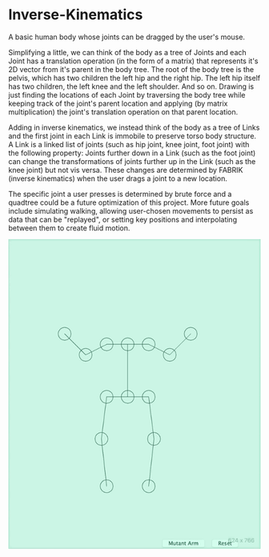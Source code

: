 # Inverse-Kinematics

A basic human body whose joints can be dragged by the user's mouse. 

Simplifying a little, we can think of the body as a tree of Joints and each Joint has a translation operation (in the form of a matrix) that represents it's 2D vector from it's parent in the body tree. 
The root of the body tree is the pelvis, which has two children the left hip and the right hip. The left hip itself has two children, the left knee and the left shoulder. And so on. 
Drawing is just finding the locations of each Joint by traversing the body tree while keeping track of the joint's parent location and applying (by matrix multiplication) the joint's translation operation on that parent location. 

Adding in inverse kinematics, we instead think of the body as a tree of Links and the first joint in each Link is immobile to preserve torso body structure. 
A Link is a linked list of joints (such as hip joint, knee joint, foot joint) with the following property:
Joints further down in a Link (such as the foot joint) can change the transformations of joints further up in the Link (such as the knee joint) but not vis versa.
These changes are determined by FABRIK (inverse kinematics) when the user drags a joint to a new location. 

The specific joint a user presses is determined by brute force and a quadtree could be a future optimization of this project. 
More future goals include simulating walking, allowing user-chosen movements to persist as data that can be "replayed", or setting key positions and interpolating between them to create fluid motion. 

![](animation.gif)
